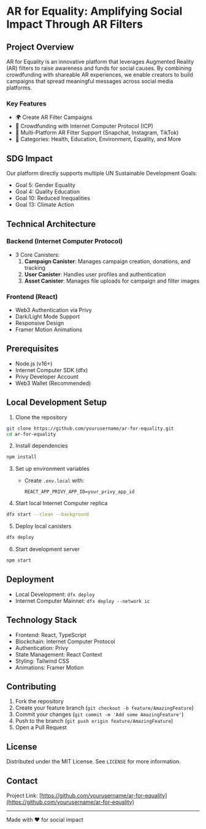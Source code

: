# AR for Equality: Amplifying Social Impact Through AR Filters

## Project Overview

AR for Equality is an innovative platform that leverages Augmented Reality (AR) filters to raise awareness and funds for social causes. By combining crowdfunding with shareable AR experiences, we enable creators to build campaigns that spread meaningful messages across social media platforms.

### Key Features

- 🌍 Create AR Filter Campaigns
- 💸 Crowdfunding with Internet Computer Protocol (ICP)
- 🔗 Multi-Platform AR Filter Support (Snapchat, Instagram, TikTok)
- 🌈 Categories: Health, Education, Environment, Equality, and More

## SDG Impact

Our platform directly supports multiple UN Sustainable Development Goals:
- Goal 5: Gender Equality
- Goal 4: Quality Education
- Goal 10: Reduced Inequalities
- Goal 13: Climate Action

## Technical Architecture

### Backend (Internet Computer Protocol)
- 3 Core Canisters:
  1. **Campaign Canister**: Manages campaign creation, donations, and tracking
  2. **User Canister**: Handles user profiles and authentication
  3. **Asset Canister**: Manages file uploads for campaign and filter images

### Frontend (React)
- Web3 Authentication via Privy
- Dark/Light Mode Support
- Responsive Design
- Framer Motion Animations

## Prerequisites

- Node.js (v16+)
- Internet Computer SDK (dfx)
- Privy Developer Account
- Web3 Wallet (Recommended)

## Local Development Setup

1. Clone the repository
```bash
git clone https://github.com/yourusername/ar-for-equality.git
cd ar-for-equality
```

2. Install dependencies
```bash
npm install
```

3. Set up environment variables
   - Create `.env.local` with:
     ```
     REACT_APP_PRIVY_APP_ID=your_privy_app_id
     ```

4. Start local Internet Computer replica
```bash
dfx start --clean --background
```

5. Deploy local canisters
```bash
dfx deploy
```

6. Start development server
```bash
npm start
```

## Deployment

- Local Development: `dfx deploy`
- Internet Computer Mainnet: `dfx deploy --network ic`

## Technology Stack

- Frontend: React, TypeScript
- Blockchain: Internet Computer Protocol
- Authentication: Privy
- State Management: React Context
- Styling: Tailwind CSS
- Animations: Framer Motion

## Contributing

1. Fork the repository
2. Create your feature branch (`git checkout -b feature/AmazingFeature`)
3. Commit your changes (`git commit -m 'Add some AmazingFeature'`)
4. Push to the branch (`git push origin feature/AmazingFeature`)
5. Open a Pull Request

## License

Distributed under the MIT License. See `LICENSE` for more information.

## Contact

Project Link: [https://github.com/yourusername/ar-for-equality](https://github.com/yourusername/ar-for-equality)

---

Made with ❤️ for social impact